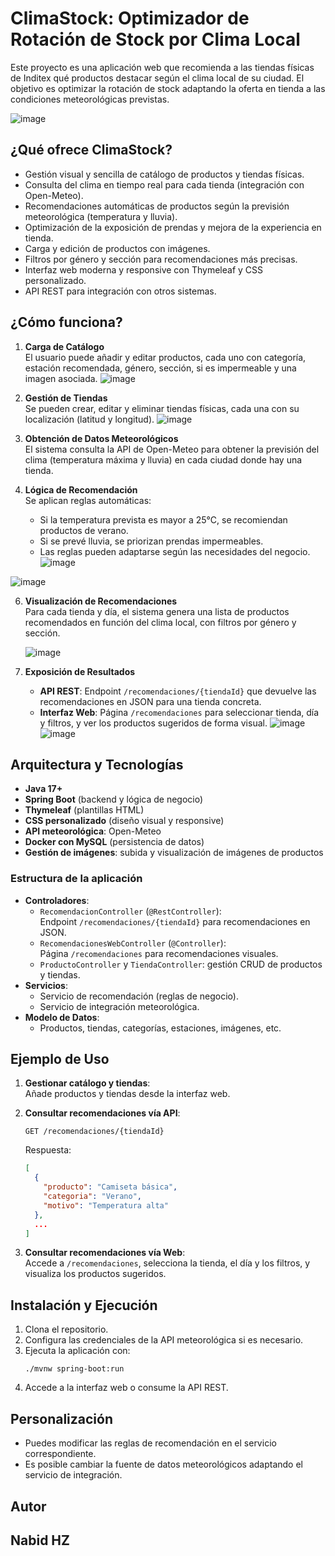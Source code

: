 # ClimaStock: Optimizador de Rotación de Stock por Clima Local

Este proyecto es una aplicación web que recomienda a las tiendas físicas de Inditex qué productos destacar según el clima local de su ciudad. El objetivo es optimizar la rotación de stock adaptando la oferta en tienda a las condiciones meteorológicas previstas.

![image](https://github.com/user-attachments/assets/c3855ec2-1077-48a9-8f2f-9c544245b4d9)

## ¿Qué ofrece ClimaStock?

- Gestión visual y sencilla de catálogo de productos y tiendas físicas.
- Consulta del clima en tiempo real para cada tienda (integración con Open-Meteo).
- Recomendaciones automáticas de productos según la previsión meteorológica (temperatura y lluvia).
- Optimización de la exposición de prendas y mejora de la experiencia en tienda.
- Carga y edición de productos con imágenes.
- Filtros por género y sección para recomendaciones más precisas.
- Interfaz web moderna y responsive con Thymeleaf y CSS personalizado.
- API REST para integración con otros sistemas.

## ¿Cómo funciona?

1. **Carga de Catálogo**  
   El usuario puede añadir y editar productos, cada uno con categoría, estación recomendada, género, sección, si es impermeable y una imagen asociada.
   ![image](https://github.com/user-attachments/assets/0ebaa23e-3ffb-42be-a811-4466111009c5)


2. **Gestión de Tiendas**  
   Se pueden crear, editar y eliminar tiendas físicas, cada una con su localización (latitud y longitud).
   ![image](https://github.com/user-attachments/assets/e1ed4aa8-8dab-4538-a1a1-850e0f2069fb)


4. **Obtención de Datos Meteorológicos**  
   El sistema consulta la API de Open-Meteo para obtener la previsión del clima (temperatura máxima y lluvia) en cada ciudad donde hay una tienda.
   

5. **Lógica de Recomendación**  
   Se aplican reglas automáticas:
    - Si la temperatura prevista es mayor a 25°C, se recomiendan productos de verano.
    - Si se prevé lluvia, se priorizan prendas impermeables.
    - Las reglas pueden adaptarse según las necesidades del negocio.
![image](https://github.com/user-attachments/assets/f5736d37-f812-4f0d-a82c-11154e8716f7)

![image](https://github.com/user-attachments/assets/757138d2-b4a7-4723-81ef-07d532ba939b)


   
6. **Visualización de Recomendaciones**  
   Para cada tienda y día, el sistema genera una lista de productos recomendados en función del clima local, con filtros por género y sección.

   ![image](https://github.com/user-attachments/assets/507f6325-a1bf-4648-b09a-9bd994eea7e8)


8. **Exposición de Resultados**
    - **API REST**: Endpoint `/recomendaciones/{tiendaId}` que devuelve las recomendaciones en JSON para una tienda concreta.
    - **Interfaz Web**: Página `/recomendaciones` para seleccionar tienda, día y filtros, y ver los productos sugeridos de forma visual.
      ![image](https://github.com/user-attachments/assets/1b310103-075d-44ce-a353-ac5e8548e1d9)
      ![image](https://github.com/user-attachments/assets/0d6ee6d9-75fc-4bcd-b45b-272e260fdcc8)

## Arquitectura y Tecnologías

- **Java 17+**
- **Spring Boot** (backend y lógica de negocio)
- **Thymeleaf** (plantillas HTML)
- **CSS personalizado** (diseño visual y responsive)
- **API meteorológica**: Open-Meteo
- **Docker con MySQL** (persistencia de datos)
- **Gestión de imágenes**: subida y visualización de imágenes de productos

### Estructura de la aplicación
- **Controladores**:
    - `RecomendacionController` (`@RestController`):  
      Endpoint `/recomendaciones/{tiendaId}` para recomendaciones en JSON.
    - `RecomendacionesWebController` (`@Controller`):  
      Página `/recomendaciones` para recomendaciones visuales.
    - `ProductoController` y `TiendaController`: gestión CRUD de productos y tiendas.
- **Servicios**:
    - Servicio de recomendación (reglas de negocio).
    - Servicio de integración meteorológica.
- **Modelo de Datos**:
    - Productos, tiendas, categorías, estaciones, imágenes, etc.

## Ejemplo de Uso

1. **Gestionar catálogo y tiendas**:  
   Añade productos y tiendas desde la interfaz web.

2. **Consultar recomendaciones vía API**:
   ```
   GET /recomendaciones/{tiendaId}
   ```
   Respuesta:
   ```json
   [
     {
       "producto": "Camiseta básica",
       "categoria": "Verano",
       "motivo": "Temperatura alta"
     },
     ...
   ]
   ```

3. **Consultar recomendaciones vía Web**:  
   Accede a `/recomendaciones`, selecciona la tienda, el día y los filtros, y visualiza los productos sugeridos.

## Instalación y Ejecución

1. Clona el repositorio.
2. Configura las credenciales de la API meteorológica si es necesario.
3. Ejecuta la aplicación con:
   ```
   ./mvnw spring-boot:run
   ```
4. Accede a la interfaz web o consume la API REST.

## Personalización

- Puedes modificar las reglas de recomendación en el servicio correspondiente.
- Es posible cambiar la fuente de datos meteorológicos adaptando el servicio de integración.

## Autor

Nabid HZ
---
